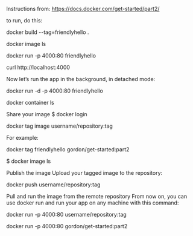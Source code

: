 Instructions from:
https://docs.docker.com/get-started/part2/

to run, do this:

docker build --tag=friendlyhello .

docker image ls

docker run -p 4000:80 friendlyhello

curl http://localhost:4000

Now let’s run the app in the background, in detached mode:

docker run -d -p 4000:80 friendlyhello

docker container ls

Share your image
$ docker login

docker tag image username/repository:tag

For example:

docker tag friendlyhello gordon/get-started:part2

$ docker image ls

Publish the image
Upload your tagged image to the repository:

docker push username/repository:tag

Pull and run the image from the remote repository
From now on, you can use docker run and run your app on any machine with this command:

docker run -p 4000:80 username/repository:tag

docker run -p 4000:80 gordon/get-started:part2
